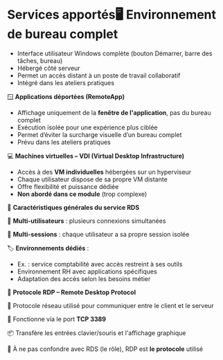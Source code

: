 # Services apportés🖥️ **Environnement de bureau complet**

- Interface utilisateur Windows complète (bouton Démarrer, barre des tâches, bureau)
- Hébergé côté serveur
- Permet un accès distant à un poste de travail collaboratif
- Intégré dans les ateliers pratiques



🪟 **Applications déportées (RemoteApp)**

- Affichage uniquement de la **fenêtre de l'application**, pas du bureau complet
- Exécution isolée pour une expérience plus ciblée
- Permet d’éviter la surcharge visuelle d’un bureau complet
- Prévu dans les ateliers pratiques



💻 **Machines virtuelles – VDI (Virtual Desktop Infrastructure)**

- Accès à des **VM individuelles** hébergées sur un hyperviseur
- Chaque utilisateur dispose de sa propre VM distante
- Offre flexibilité et puissance dédiée
- **Non abordé dans ce module** (trop complexe)



🔁 **Caractéristiques générales du service RDS**

👥 **Multi-utilisateurs** : plusieurs connexions simultanées

🪪 **Multi-sessions** : chaque utilisateur a sa propre session isolée

🏷️ **Environnements dédiés** :

- Ex. : service comptabilité avec accès restreint à ses outils
- Environnement RH avec applications spécifiques
- Adaptation des accès selon les besoins métier



🧩 **Protocole RDP – Remote Desktop Protocol**

🔌 Protocole réseau utilisé pour communiquer entre le client et le serveur

📡 Fonctionne via le port **TCP 3389**

📦 Transfère les entrées clavier/souris et l'affichage graphique

🧱 À ne pas confondre avec RDS (le rôle), RDP est **le protocole** utilisé
